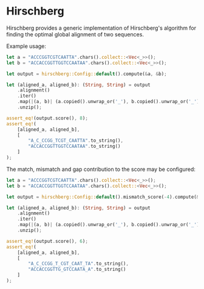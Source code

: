 # Hirschberg

Hirschberg provides a generic implementation of Hirschberg's algorithm for finding the optimal global alignment of two sequences. 

Example usage:

```rust
let a = "ACCCGGTCGTCAATTA".chars().collect::<Vec<_>>();
let b = "ACCACCGGTTGGTCCAATAA".chars().collect::<Vec<_>>();

let output = hirschberg::Config::default().compute(&a, &b);

let (aligned_a, aligned_b): (String, String) = output
    .alignment()
    .iter()
    .map(|(a, b)| (a.copied().unwrap_or('_'), b.copied().unwrap_or('_')))
    .unzip();

assert_eq!(output.score(), 8);
assert_eq!(
    [aligned_a, aligned_b],
    [
        "A_C_CCGG_TCGT_CAATTA".to_string(),
        "ACCACCGGTTGGTCCAATAA".to_string()
    ]
);
```

The match, mismatch and gap contribution to the score may be configured:

```rust
let a = "ACCCGGTCGTCAATTA".chars().collect::<Vec<_>>();
let b = "ACCACCGGTTGGTCCAATAA".chars().collect::<Vec<_>>();

let output = hirschberg::Config::default().mismatch_score(-4).compute(&a, &b);

let (aligned_a, aligned_b): (String, String) = output
    .alignment()
    .iter()
    .map(|(a, b)| (a.copied().unwrap_or('_'), b.copied().unwrap_or('_')))
    .unzip();

assert_eq!(output.score(), 6);
assert_eq!(
    [aligned_a, aligned_b],
    [
        "A_C_CCGG_T_CGT_CAAT_TA".to_string(),
        "ACCACCGGTTG_GTCCAATA_A".to_string()
    ]
);
```
